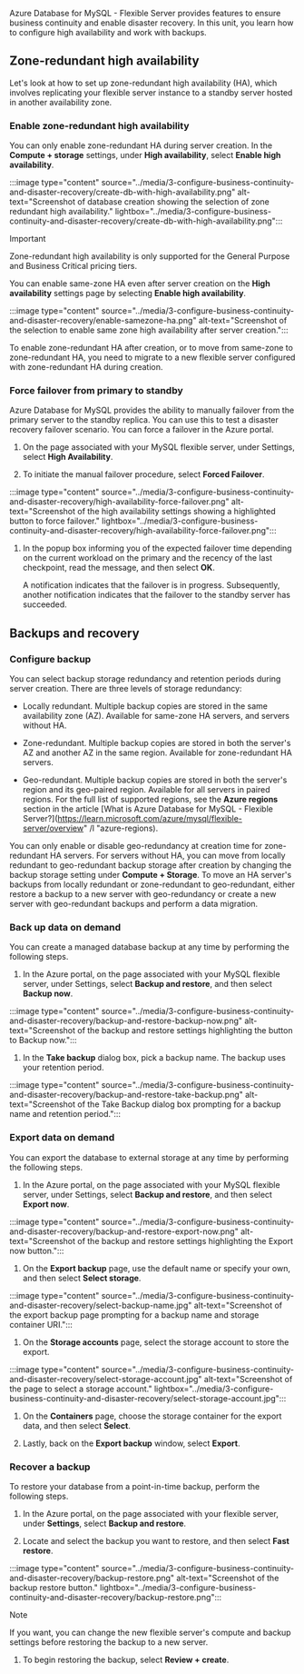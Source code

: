 Azure Database for MySQL - Flexible Server provides features to ensure business continuity and enable disaster recovery. In this unit, you learn how to configure high availability and work with backups.
## Zone-redundant high availability

Let's look at how to set up zone-redundant high availability (HA), which involves replicating your flexible server instance to a standby server hosted in another availability zone.

### Enable zone-redundant high availability

You can only enable zone-redundant HA during server creation. In the **Compute + storage** settings, under **High availability**, select **Enable high availability**.

:::image type="content" source="../media/3-configure-business-continuity-and-disaster-recovery/create-db-with-high-availability.png" alt-text="Screenshot of database creation showing the selection of zone redundant high availability." lightbox="../media/3-configure-business-continuity-and-disaster-recovery/create-db-with-high-availability.png":::

> [!IMPORTANT]  
>  
> Zone-redundant high availability is only supported for the General Purpose and Business Critical pricing tiers.

You can enable same-zone HA even after server creation on the **High availability** settings page by selecting **Enable high availability**.

:::image type="content" source="../media/3-configure-business-continuity-and-disaster-recovery/enable-samezone-ha.png" alt-text="Screenshot of the selection to enable same zone high availability after server creation.":::

To enable zone-redundant HA after creation, or to move from same-zone to zone-redundant HA, you need to migrate to a new flexible server configured with zone-redundant HA during creation.

### Force failover from primary to standby

Azure Database for MySQL provides the ability to manually failover from the primary server to the standby replica. You can use this to test a disaster recovery failover scenario. You can force a failover in the Azure portal.

1. On the page associated with your MySQL flexible server, under Settings, select **High Availability**.

1. To initiate the manual failover procedure, select **Forced Failover**.

 :::image type="content" source="../media/3-configure-business-continuity-and-disaster-recovery/high-availability-force-failover.png" alt-text="Screenshot of the high availability settings showing a highlighted button to force failover." lightbox="../media/3-configure-business-continuity-and-disaster-recovery/high-availability-force-failover.png":::

1. In the popup box informing you of the expected failover time depending on the current workload on the primary and the recency of the last checkpoint, read the message, and then select **OK**.

   A notification indicates that the failover is in progress. Subsequently, another notification indicates that the failover to the standby server has succeeded.

## Backups and recovery

### Configure backup

You can select backup storage redundancy and retention periods during server creation. There are three levels of storage redundancy:

- Locally redundant. Multiple backup copies are stored in the same availability zone (AZ). Available for same-zone HA servers, and servers without HA.

- Zone-redundant. Multiple backup copies are stored in both the server's AZ and another AZ in the same region. Available for zone-redundant HA servers.

- Geo-redundant. Multiple backup copies are stored in both the server's region and its geo-paired region. Available for all servers in paired regions. For the full list of supported regions, see the **Azure regions** section in the article [What is Azure Database for MySQL - Flexible Server?](https://learn.microsoft.com/azure/mysql/flexible-server/overview" /l "azure-regions).

You can only enable or disable geo-redundancy at creation time for zone-redundant HA servers. For servers without HA, you can move from locally redundant to geo-redundant backup storage after creation by changing the backup storage setting under **Compute + Storage**. To move an HA server's backups from locally redundant or zone-redundant to geo-redundant, either restore a backup to a new server with geo-redundancy or create a new server with geo-redundant backups and perform a data migration.

### Back up data on demand

You can create a managed database backup at any time by performing the following steps.

1. In the Azure portal, on the page associated with your MySQL flexible server, under Settings, select **Backup and restore**, and then select **Backup now**.

 :::image type="content" source="../media/3-configure-business-continuity-and-disaster-recovery/backup-and-restore-backup-now.png" alt-text="Screenshot of the backup and restore settings highlighting the button to Backup now.":::

1. In the **Take backup** dialog box, pick a backup name. The backup uses your retention period.

 :::image type="content" source="../media/3-configure-business-continuity-and-disaster-recovery/backup-and-restore-take-backup.png" alt-text="Screenshot of the Take Backup dialog box prompting for a backup name and retention period.":::

### Export data on demand

You can export the database to external storage at any time by performing the following steps.

1. In the Azure portal, on the page associated with your MySQL flexible server, under Settings, select **Backup and restore**, and then select **Export now**.

 :::image type="content" source="../media/3-configure-business-continuity-and-disaster-recovery/backup-and-restore-export-now.png" alt-text="Screenshot of the backup and restore settings highlighting the Export now button.":::

1. On the **Export backup** page, use the default name or specify your own, and then select **Select storage**.

 :::image type="content" source="../media/3-configure-business-continuity-and-disaster-recovery/select-backup-name.jpg" alt-text="Screenshot of the export backup page prompting for a backup name and storage container URI.":::

1. On the **Storage accounts** page, select the storage account to store the export.

 :::image type="content" source="../media/3-configure-business-continuity-and-disaster-recovery/select-storage-account.jpg" alt-text="Screenshot of the page to select a storage account." lightbox="../media/3-configure-business-continuity-and-disaster-recovery/select-storage-account.jpg":::

1. On the **Containers** page, choose the storage container for the export data, and then select **Select**.



1. Lastly, back on the **Export backup** window, select **Export**.



### Recover a backup

To restore your database from a point-in-time backup, perform the following steps.

1. In the Azure portal, on the page associated with your flexible server, under **Settings**, select **Backup and restore**.

1. Locate and select the backup you want to restore, and then select **Fast restore**.

 :::image type="content" source="../media/3-configure-business-continuity-and-disaster-recovery/backup-restore.png" alt-text="Screenshot of the backup restore button." lightbox="../media/3-configure-business-continuity-and-disaster-recovery/backup-restore.png":::

   > [!NOTE]  
   >  
   > If you want, you can change the new flexible server's compute and backup settings before restoring the backup to a new server.

1. To begin restoring the backup, select **Review + create**.
